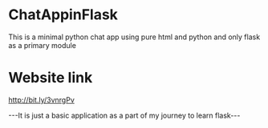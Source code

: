 # ChatAppinFlask
This is a minimal python chat app using pure html and python and only flask as a primary module

# Website link

http://bit.ly/3vnrgPv


---It is just a basic application as a part of my journey to learn flask---
